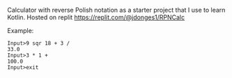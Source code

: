 Calculator with reverse Polish notation as a starter project that I use to learn Kotlin.
Hosted on replit https://replit.com/@jdonges1/RPNCalc

Example:
```
Input>9 sqr 18 + 3 /
33.0
Input>3 * 1 +
100.0
Input>exit
```
